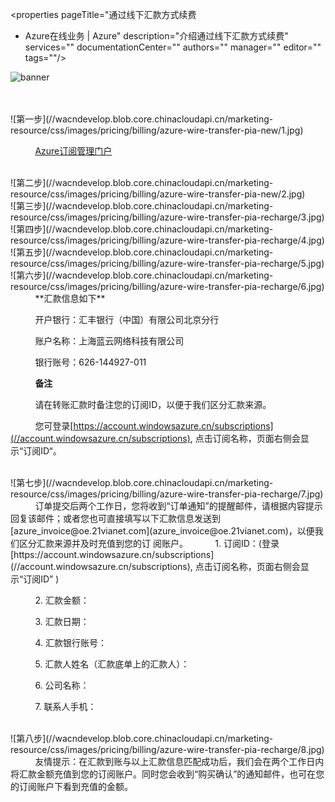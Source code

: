 <properties
	pageTitle="通过线下汇款方式续费
 - Azure在线业务 | Azure"
    description="介绍通过线下汇款方式续费"
    services=""
    documentationCenter=""
    authors=""
    manager=""
    editor=""
    tags=""/>

<tags ms.service="multiple" ms.date="" wacn.date="11/17/2016" wacn.lang="cn"/>

![banner](//wacndevelop.blob.core.chinacloudapi.cn/marketing-resource/css/images/pricing/billing/azure-wire-transfer-pia-recharge/banner.jpg)

<br />
<br />
![第一步](//wacndevelop.blob.core.chinacloudapi.cn/marketing-resource/css/images/pricing/billing/azure-wire-transfer-pia-new/1.jpg)

&nbsp;&nbsp;&nbsp;&nbsp;&nbsp;&nbsp;&nbsp;&nbsp;&nbsp;&nbsp;[Azure订阅管理门户](//account.windowsazure.cn/subcriptions)

<br />
![第二步](//wacndevelop.blob.core.chinacloudapi.cn/marketing-resource/css/images/pricing/billing/azure-wire-transfer-pia-new/2.jpg)
<br />
![第三步](//wacndevelop.blob.core.chinacloudapi.cn/marketing-resource/css/images/pricing/billing/azure-wire-transfer-pia-recharge/3.jpg)
<br />
![第四步](//wacndevelop.blob.core.chinacloudapi.cn/marketing-resource/css/images/pricing/billing/azure-wire-transfer-pia-recharge/4.jpg)
<br />
![第五步](//wacndevelop.blob.core.chinacloudapi.cn/marketing-resource/css/images/pricing/billing/azure-wire-transfer-pia-recharge/5.jpg)
<br />
![第六步](//wacndevelop.blob.core.chinacloudapi.cn/marketing-resource/css/images/pricing/billing/azure-wire-transfer-pia-recharge/6.jpg)
&nbsp;&nbsp;&nbsp;&nbsp;&nbsp;&nbsp;&nbsp;&nbsp;&nbsp;&nbsp;**汇款信息如下**

&nbsp;&nbsp;&nbsp;&nbsp;&nbsp;&nbsp;&nbsp;&nbsp;&nbsp;&nbsp;开户银行：汇丰银行（中国）有限公司北京分行

&nbsp;&nbsp;&nbsp;&nbsp;&nbsp;&nbsp;&nbsp;&nbsp;&nbsp;&nbsp;账户名称：上海蓝云网络科技有限公司

&nbsp;&nbsp;&nbsp;&nbsp;&nbsp;&nbsp;&nbsp;&nbsp;&nbsp;&nbsp;银行账号：626-144927-011

&nbsp;&nbsp;&nbsp;&nbsp;&nbsp;&nbsp;&nbsp;&nbsp;&nbsp;&nbsp;**备注**

&nbsp;&nbsp;&nbsp;&nbsp;&nbsp;&nbsp;&nbsp;&nbsp;&nbsp;&nbsp;请在转账汇款时备注您的订阅ID，以便于我们区分汇款来源。

&nbsp;&nbsp;&nbsp;&nbsp;&nbsp;&nbsp;&nbsp;&nbsp;&nbsp;&nbsp;您可登录[https://account.windowsazure.cn/subscriptions](//account.windowsazure.cn/subscriptions), 点击订阅名称，页面右侧会显示“订阅ID“。

<br />
![第七步](//wacndevelop.blob.core.chinacloudapi.cn/marketing-resource/css/images/pricing/billing/azure-wire-transfer-pia-recharge/7.jpg)
&nbsp;&nbsp;&nbsp;&nbsp;&nbsp;&nbsp;&nbsp;&nbsp;&nbsp;&nbsp;订单提交后两个工作日，您将收到“订单通知”的提醒邮件，请根据内容提示回复该邮件；或者您也可直接填写以下汇款信息发送到[azure_invoice@oe.21vianet.com](azure_invoice@oe.21vianet.com)，以便我们区分汇款来源并及时充值到您的订
阅账户。
&nbsp;&nbsp;&nbsp;&nbsp;&nbsp;&nbsp;&nbsp;&nbsp;&nbsp;&nbsp;1. 订阅ID：(登录[https://account.windowsazure.cn/subscriptions](//account.windowsazure.cn/subscriptions), 点击订阅名称，页面右侧会显示“订阅ID” )

&nbsp;&nbsp;&nbsp;&nbsp;&nbsp;&nbsp;&nbsp;&nbsp;&nbsp;&nbsp;2. 汇款金额：

&nbsp;&nbsp;&nbsp;&nbsp;&nbsp;&nbsp;&nbsp;&nbsp;&nbsp;&nbsp;3. 汇款日期：

&nbsp;&nbsp;&nbsp;&nbsp;&nbsp;&nbsp;&nbsp;&nbsp;&nbsp;&nbsp;4. 汇款银行账号：

&nbsp;&nbsp;&nbsp;&nbsp;&nbsp;&nbsp;&nbsp;&nbsp;&nbsp;&nbsp;5. 汇款人姓名（汇款底单上的汇款人）：

&nbsp;&nbsp;&nbsp;&nbsp;&nbsp;&nbsp;&nbsp;&nbsp;&nbsp;&nbsp;6. 公司名称：

&nbsp;&nbsp;&nbsp;&nbsp;&nbsp;&nbsp;&nbsp;&nbsp;&nbsp;&nbsp;7. 联系人手机：

<br />
![第八步](//wacndevelop.blob.core.chinacloudapi.cn/marketing-resource/css/images/pricing/billing/azure-wire-transfer-pia-recharge/8.jpg)
&nbsp;&nbsp;&nbsp;&nbsp;&nbsp;&nbsp;&nbsp;&nbsp;&nbsp;&nbsp;友情提示：在汇款到账与以上汇款信息匹配成功后，我们会在两个工作日内将汇款金额充值到您的订阅账户。同时您会收到“购买确认”的通知邮件，也可在您的订阅账户下看到充值的金额。
